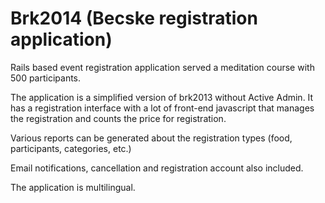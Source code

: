 Brk2014 (Becske registration application)
=======

Rails based event registration application served a meditation course with 500 participants.

The application is a simplified version of brk2013 without Active Admin. It has a registration interface with a lot of front-end javascript that manages the registration and counts the price for registration.

Various reports can be generated about the registration types (food, participants, categories, etc.)

Email notifications, cancellation and registration account also included.

The application is multilingual.
